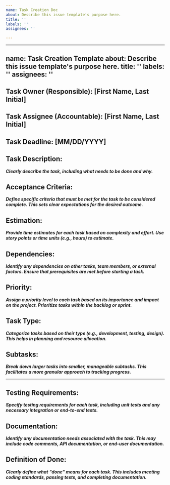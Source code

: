 ```yaml
---
name: Task Creation Doc
about: Describe this issue template's purpose here.
title: ''
labels: ''
assignees: ''

---
```


---
name: Task Creation Template
about: Describe this issue template's purpose here.
title: ''
labels: ''
assignees: ''
---

## Task Owner (Responsible): [First Name, Last Initial]

## Task Assignee (Accountable): [First Name, Last Initial]

## Task Deadline: [MM/DD/YYYY]

## Task Description:

**_Clearly describe the task, including what needs to be done and why._**

## Acceptance Criteria:

**_Define specific criteria that must be met for the task to be considered complete. This sets clear expectations for the desired outcome._**

## Estimation:

**_Provide time estimates for each task based on complexity and effort. Use story points or time units (e.g., hours) to estimate._**

## Dependencies:

**_Identify any dependencies on other tasks, team members, or external factors. Ensure that prerequisites are met before starting a task._**

## Priority:

**_Assign a priority level to each task based on its importance and impact on the project. Prioritize tasks within the backlog or sprint._**

## Task Type:

**_Categorize tasks based on their type (e.g., development, testing, design). This helps in planning and resource allocation._**

## Subtasks:

**_Break down larger tasks into smaller, manageable subtasks. This facilitates a more granular approach to tracking progress._**

---

## Testing Requirements:

**_Specify testing requirements for each task, including unit tests and any necessary integration or end-to-end tests._**

## Documentation:

**_Identify any documentation needs associated with the task. This may include code comments, API documentation, or end-user documentation._**

## Definition of Done:

**_Clearly define what "done" means for each task. This includes meeting coding standards, passing tests, and completing documentation._**
